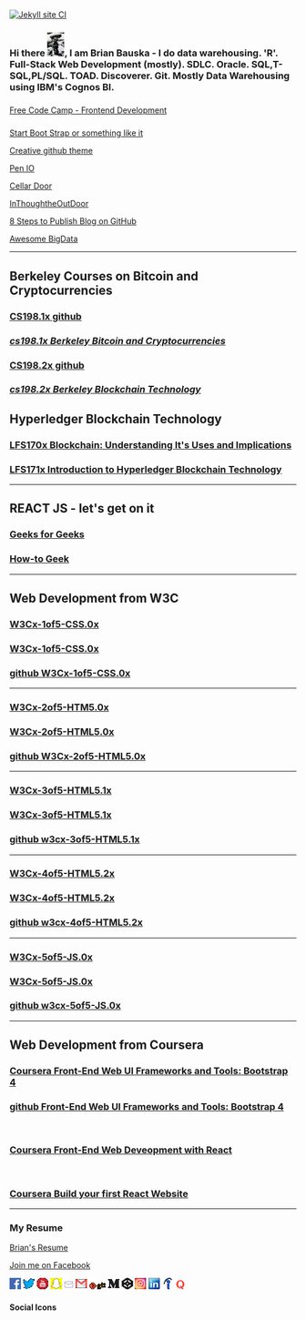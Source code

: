 ###  
[![Jekyll site CI](https://github.com/bbauska/cellardoor/actions/workflows/jekyll.yml/badge.svg)](https://github.com/bbauska/cellardoor/actions/workflows/jekyll.yml)

<!---
### Hi there 👋
--->
<!---
**bbauska/bbauska** is a ✨ _special_ ✨ repository because its `README.md` (this file) appears on your GitHub profile.
Here are some ideas to get you started:
- 🔭 I’m currently working on ...ufo/atom bomb = ufo.bauska.site
- 🌱 I’m currently learning ...how to be a better person, grandfather, father
- 👯 I’m looking to collaborate on ...deliveries
- 🤔 I’m looking for help with ...which front-end web turn-key apps are best
- 💬 Ask me about ...nada
- 📫 How to reach me: ...brianbauska@gmail.com
- 😄 Pronouns: ...Gleeful, possessive (my,our,yours,his,hers)
- ⚡ Fun fact: ...Over 2,000 atomic bombs were 'tested' Worldwide since 1944.  Not fun, but still a fact.
-->
### Hi there <img src="https://github.com/bbauska/ufo/blob/main/images/60th%20Anniversary%20Of%20The%20Atomic%20Bomb%20Of%20Nagasaki.jpg?raw=true" width="30px">, I am Brian Bauska - I do data warehousing. 'R'.  Full-Stack Web Development (mostly). SDLC. Oracle. SQL,T-SQL,PL/SQL.  TOAD.  Discoverer.  Git.  Mostly Data Warehousing using IBM's Cognos BI.

###
[Free Code Camp - Frontend Development](https://github.com/freeCodeCamp/freeCodeCamp)

###
[Start Boot Strap or something like it](https://github.com/startbootstrap/startbootstrap-creative)

[Creative github theme](https://startbootstrap.com/theme/creative)

[Pen IO](https://codepen.io/fossheim/pen/PoqKoLY)

[Cellar Door](https://github.com/bbauska/cellardoor)

[InThoughtheOutDoor](https://github.com/bbauska/inthroughtheoutdoor)

[8 Steps to Publish Blog on GitHub](https://medium.com/tunapanda-institute/8-steps-to-publish-your-portfolio-on-github-9d6e6e3d2e84)

[Awesome BigData](https://github.com/bbauska/awesome-bigdata/blob/main/README.md)

<hr/>

<h2>Berkeley Courses on Bitcoin and Cryptocurrencies</h2>

### [CS198.1x github](https://github.com/bbauska/CS198.1x/)

### *<a href="https://cs1981x.bbauska.net">cs198.1x Berkeley Bitcoin and Cryptocurrencies</a>*

### [CS198.2x github](https://github.com/bbauska/CS198.2x/)

### *<a href="https://cs1982x.bbauska.net">cs198.2x Berkeley Blockchain Technology</a>*

<h2>Hyperledger Blockchain Technology</h2>

### [LFS170x Blockchain: Understanding It's Uses and Implications](https://lfs170x.bauska.org)

### [LFS171x Introduction to Hyperledger Blockchain Technology](https://lfs171x.bauska.org)

<hr>

<h2>REACT JS - let's get on it</h2>

### [Geeks for Geeks](https://github.com/bbauska/G4G-REACT)
### [How-to Geek](https://github.com/bbauska/inthroughtheoutdoor)

<hr>

<h2>Web Development from W3C</h2>

### <a href="https://w3cx-1of5.bauska.org">W3Cx-1of5-CSS.0x</a>
### <a href="https://bbauska.github.io/w3cx-1of5-css.0x/">W3Cx-1of5-CSS.0x</a>

### <a href="https://github.com/bbauska/W3Cx-1of5-css.0x">github W3Cx-1of5-CSS.0x</a>

<hr>

### <a href="https://w3Cx-2of5.bauska.org/">W3Cx-2of5-HTM5.0x</a>
### <a href="https://bbauska.github.io/w3Cx-2of5-html5.0x/">W3Cx-2of5-HTML5.0x</a>
### <a href="https://github.com/bbauska/W3Cx-2of5-HTML5.0x">github W3Cx-2of5-HTML5.0x</a>

<hr>

### [W3Cx-3of5-HTML5.1x](https://w3Cx-3of5.bauska.org/)

### <a href="https://bbauska.github.io/w3cx-3of5-html5.1x/">W3Cx-3of5-HTML5.1x</a>

### <a href="https://github.com/bbauska/W3Cx-3of5-HTML5.1x">github w3cx-3of5-HTML5.1x</a>

<hr>

### [W3Cx-4of5-HTML5.2x](https://w3cx-4of5.bauska.org/)

### <a href="https://bbauska.github.io/w3cx-4of5-html5.2x/">W3Cx-4of5-HTML5.2x</a>

### <a href="https://github.com/bbauska/W3Cx-4of5-HTML5.2x">github w3cx-4of5-HTML5.2x</a>

<hr>

### <a href="https://w3cx-5of5.bauska.org/">W3Cx-5of5-JS.0x</a>

### <a href="https://bbauska.github.io/w3cx-5of5-js.0x/">W3Cx-5of5-JS.0x</a>

### <a href="https://github.com/bbauska/W3Cx-5of5-JS.0x">github w3cx-5of5-JS.0x</a>

<hr>

<h2>Web Development from Coursera</h2>

### <a href="https://www.coursera.org/learn/bootstrap-4/lecture/L3Q8S/exercise-video-basics-of-node-js-and-npm">Coursera Front-End Web UI Frameworks and Tools: Bootstrap 4</a>

### <a href="https://github.com/bbauska/front-end-web-ui">github Front-End Web UI Frameworks and Tools: Bootstrap 4</a>
<br/>

### <a href="https://www.coursera.org/learn/front-end-react/home/info">Coursera Front-End Web Deveopment with React</a>
<br/>

### <a href="https://www.coursera.org/learn/build-first-react-website/home/week/1">Coursera Build your first React Website</a>

<hr>

<h3>My Resume</h3>

<a href="https://brians-resume.bauska.net/">Brian's Resume</a>

<a href="https://www.facebook.com/brian.bauska/ target='_blank'">Join me on Facebook</a>


<!-- display the social media buttons in your README -->

[![alt text][1.1]][1]
[![alt text][2.1]][2]
[![alt text][3.1]][3]
[![alt text][4.1]][4]
[![alt text][5.1]][5]
[![alt text][6.1]][6]
[![alt text][7.1]][7]
[![alt text][8.1]][8]
[![alt text][9.1]][9]
[![alt text][10.1]][10]
[![alt text][11.1]][11]
[![alt text][12.1]][12]
[![alt text][13.1]][13]

<!-- links to social media icons -->

<!-- social icons -->

[1.1]: https://github.com/bbauska/bbauska/blob/main/images/1-fb-blue-white.png?raw=true (facebook icon)
[2.1]: https://github.com/bbauska/bbauska/blob/main/images/2-twitter-bird.png?raw=true (twitter icon)
[3.1]: https://github.com/bbauska/bbauska/blob/main/images/3-youtube-red-white.png?raw=true (youtube icon)
[4.1]: https://github.com/bbauska/bbauska/blob/main/images/4-snapchat-sq-ghost.png?raw=true (snapchat icon)
[5.1]: https://github.com/bbauska/bbauska/blob/main/images/5-email-bw.png?raw=true (e-mail icon)
[6.1]: https://github.com/bbauska/bbauska/blob/main/images/6-gmail.png?raw=true (g-mail icon)
[7.1]: https://github.com/bbauska/bbauska/blob/main/images/7-github.png?raw=true (github icon)
[8.1]: https://github.com/bbauska/bbauska/blob/main/images/8-medium.png?raw=true (medium icon)
[9.1]: https://github.com/bbauska/bbauska/blob/main/images/9-codepen.png?raw=true (codepen icon)
[10.1]: https://github.com/bbauska/bbauska/blob/main/images/10-instagram.png?raw=true (instagram icon)
[11.1]: https://github.com/bbauska/bbauska/blob/main/images/11-linkedin.png?raw=true (linkedin icon)
[12.1]: https://github.com/bbauska/bbauska/blob/main/images/12-indeed.png?raw=true (indeed icon)
[13.1]: https://github.com/bbauska/bbauska/blob/main/images/13-quora.png?raw=true (quora icon)

<!-- links to my social media accounts -->

[1]: http://www.facebook.com/brianbauska
[2]: http://www.twitter.com/bbauska
[3]: https://youtube.com/bbauska
[4]: http://snapchat.com/bbauska
[5]: http://brian.bauska.org/e-mail
[6]: https://mail.google.com/mail/u/0/?tab=km#inbox
[7]: https://github.com/bbauska
[8]: https://medium.com/@brianbauska
[9]: https://codepen.io/BBauska
[10]: https://instagram/BBauska
[11]: https://linkedin.com/BBauska
[12]: https://indeed.com/BBauska
[13]: https://www.quora.com/profile/Brian-Bauska

#### Social Icons 

[1.1]: https://github.com/bbauska/bbauska/blob/main/images/1-fb-blue-white.png?raw=true (facebook icon)
[2.1]: https://github.com/bbauska/bbauska/blob/main/images/2-twitter-bird.png?raw=true (twitter icon)
[3.1]: https://github.com/bbauska/bbauska/blob/main/images/3-youtube-red-white.png?raw=true (youtube icon)
[4.1]: https://github.com/bbauska/bbauska/blob/main/images/4-snapchat-sq-ghost.png?raw=true (snapchat icon)
[5.1]: https://github.com/bbauska/bbauska/blob/main/images/5-email-bw.png?raw=true (e-mail icon)
[6.1]: https://github.com/bbauska/bbauska/blob/main/images/6-gmail.png?raw=true (g-mail icon)
[7.1]: https://github.com/bbauska/bbauska/blob/main/images/7-github.png?raw=true (github icon)
[8.1]: https://github.com/bbauska/bbauska/blob/main/images/8-medium.png?raw=true (medium icon)
[9.1]: https://github.com/bbauska/bbauska/blob/main/images/9-codepen.png?raw=true (codepen icon)
[10:1]: https://github.com/bbauska/bbauska/blob/main/images/10-instagram.png?raw=true (instagram icon)
[11:1]: https://github.com/bbauska/bbauska/blob/main/images/11-linkedin.png?raw=true (linkedin icon)
[12:1]: https://github.com/bbauska/bbauska/blob/main/images/12-indeed.png?raw=true (indeed icon)
[13:1]: https://github.com/bbauska/bbauska/blob/main/images/13-quora.png?raw=true (quora icon)

